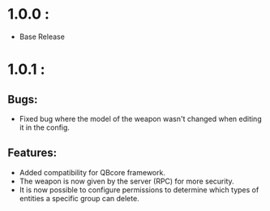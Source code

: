 # 1.0.0 :
- Base Release

# 1.0.1 :
  ## Bugs:
  - Fixed bug where the model of the weapon wasn't changed when editing it in the config.
  
  ## Features:
  - Added compatibility for QBcore framework.
  - The weapon is now given by the server (RPC) for more security.
  - It is now possible to configure permissions to determine which types of entities a specific group can delete.